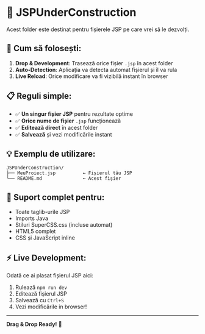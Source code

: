# 📁 JSPUnderConstruction

Acest folder este destinat pentru fișierele JSP pe care vrei să le dezvolți.

## 🚀 Cum să folosești:

1. **Drop & Development**: Trasează orice fișier `.jsp` în acest folder
2. **Auto-Detection**: Aplicația va detecta automat fișierul și îl va rula
3. **Live Reload**: Orice modificare va fi vizibilă instant în browser

## 📋 Reguli simple:

- ✅ **Un singur fișier JSP** pentru rezultate optime
- ✅ **Orice nume de fișier** `.jsp` funcționează
- ✅ **Editează direct** în acest folder
- ✅ **Salvează** și vezi modificările instant

## 💡 Exemplu de utilizare:

```
JSPUnderConstruction/
├── MeuProiect.jsp          ← Fișierul tău JSP
└── README.md               ← Acest fișier
```

## 🎯 Suport complet pentru:

- Toate taglib-urile JSP
- Imports Java
- Stiluri SuperCSS.css (incluse automat)
- HTML5 complet
- CSS și JavaScript inline

## ⚡ Live Development:

Odată ce ai plasat fișierul JSP aici:
1. Rulează `npm run dev`
2. Editează fișierul JSP
3. Salvează cu `Ctrl+S`
4. Vezi modificările in browser!

---

**Drag & Drop Ready!** 🎉